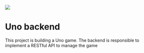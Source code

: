 ![](https://github.com/uno-project/backend/workflows/.github/workflows/main.yml/badge.svg)
# Uno backend


This project is building a Uno game. The backend is responsible to implement a RESTful API to manage the game
